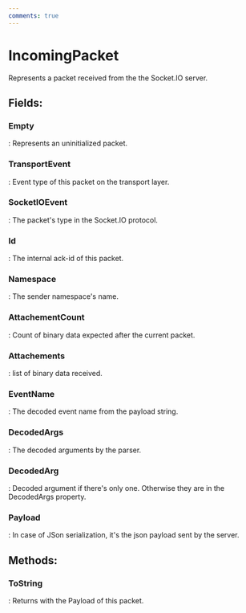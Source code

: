 ```yaml
---
comments: true
---
```

# IncomingPacket

Represents a packet received from the the Socket.IO server. 

## **Fields**:
### **Empty**
: Represents an uninitialized packet. 
### **TransportEvent**
: Event type of this packet on the transport layer. 
### **SocketIOEvent**
: The packet's type in the Socket.IO protocol. 
### **Id**
: The internal ack-id of this packet. 
### **Namespace**
: The sender namespace's name. 
### **AttachementCount**
: Count of binary data expected after the current packet. 
### **Attachements**
: list of binary data received. 
### **EventName**
: The decoded event name from the payload string. 
### **DecodedArgs**
: The decoded arguments by the parser. 
### **DecodedArg**
: Decoded argument if there's only one. Otherwise they are in the DecodedArgs property. 
### **Payload**
: In case of JSon serialization, it's the json payload sent by the server. 
## **Methods**:

### **ToString**
: Returns with the Payload of this packet. 